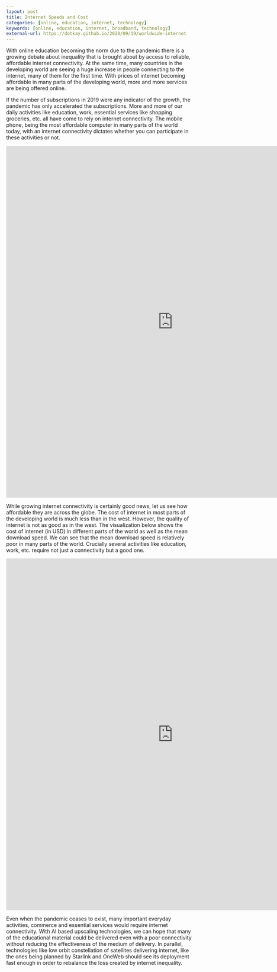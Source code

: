 ```yaml
---
layout: post
title: Internet Speeds and Cost
categories: [online, education, internet, technology]
keywords: [online, education, internet, broadband, technology]
external-url: https://dotkay.github.io/2020/09/19/worldwide-internet
---
```


With online education becoming the norm due to the pandemic there is a growing debate about inequality that is brought about by access to reliable, affordable internet connectivity. At the same time, many countries in the developing world are seeing a huge increase in people connecting to the internet, many of them for the first time. With prices of internet becoming affordable in many parts of the developing world, more and more services are being offered online.

If the number of subscriptions in 2019 were any indicator of the growth, the pandemic has only accelerated the subscriptions. More and more of our daily activities like education, work, essential services like shopping groceries, etc. all have come to rely on internet connectivity. The mobile phone, being the most affordable computer in many parts of the world today, with an internet connectivity dictates whether you can participate in these activities or not.

<iframe seamless frameborder="0" src="https://public.tableau.com/views/MobileSubscriptions_16384135133810/MobileBroadbandSubscription2019?embed=yes&:display_count=yes&:showVizHome=no" width='900' height='950' scrolling='no' ></iframe>

While growing internet connectivity is certainly good news, let us see how affordable they are across the globe. The cost of internet in most parts of the developing world is much less than in the west. However, the quality of internet is not as good as in the west. The visualization below shows the cost of internet (in USD) in different parts of the world as well as the mean download speed. We can see that the mean download speed is relatively poor in many parts of the world. Crucially several activities like education, work, etc. require not just a connectivity but a good one.

<iframe seamless frameborder="0" src="https://public.tableau.com/views/InternetSpeedsandPrices/Dashboard1?embed=yes&:display_count=yes&:showVizHome=no" width='900' height='950' scrolling='no' ></iframe>

Even when the pandemic ceases to exist, many important everyday activities, commerce and essential services would require internet connectivity. With AI based upscaling technologies, we can hope that many of the educational material could be delivered even with a poor connectivity without reducing the effectiveness of the medium of delivery. In parallel, technologies like low orbit constellation of satellites delivering internet, like the ones being planned by Starlink and OneWeb should see its deployment fast enough in order to rebalance the loss created by internet inequality.